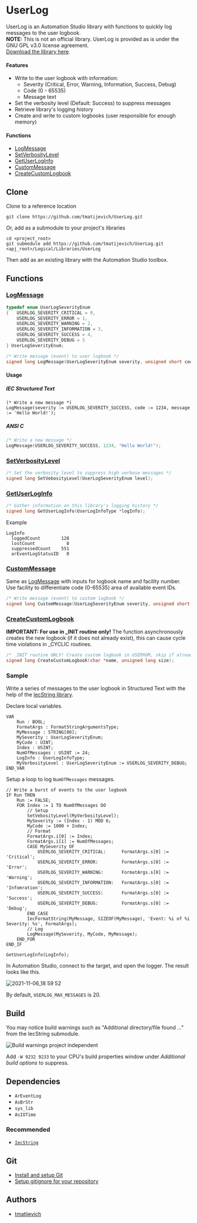 # UserLog

UserLog is an Automation Studio library with functions to quickly log messages to the user logbook.  
**NOTE:** This is not an official library. UserLog is provided as is under the GNU GPL v3.0 license agreement.  
[Download the library here](https://github.com/tmatijevich/UserLog/releases/latest/download/UserLog.zip).

#### Features

- Write to the user logbook with information:
	- Severity (Critical, Error, Warning, Information, Success, Debug)
	- Code (0 - 65535)
	- Message text
- Set the verbosity level (Default: Success) to suppress messages
- Retrieve library's logging history
- Create and write to custom logbooks (user responsible for enough memory)

#### Functions

- [LogMessage](#logmessage)
- [SetVerbosityLevel](#setverbositylevel)
- [GetUserLogInfo](#getuserloginfo)
- [CustomMessage](#custommessage)
- [CreateCustomLogbook](#createcustomlogbook)

## Clone

Clone to a reference location

```
git clone https://github.com/tmatijevich/UserLog.git
```

Or, add as a submodule to your project's libraries

```
cd <project_root>
git submodule add https://github.com/tmatijevich/UserLog.git <apj_root>/Logical/Libraries/UserLog
```

Then add as an existing library with the Automation Studio toolbox.

## Functions

### [LogMessage](https://github.com/tmatijevich/UserLog/blob/main/LogMessage.c?ts=4)

```C 
typedef enum UserLogSeverityEnum
{   USERLOG_SEVERITY_CRITICAL = 0,
    USERLOG_SEVERITY_ERROR = 1,
    USERLOG_SEVERITY_WARNING = 2,
    USERLOG_SEVERITY_INFORMATION = 3,
    USERLOG_SEVERITY_SUCCESS = 4,
    USERLOG_SEVERITY_DEBUG = 5
} UserLogSeverityEnum;

/* Write message (event) to user logbook */
signed long LogMessage(UserLogSeverityEnum severity, unsigned short code, char *message);
```

#### Usage

##### IEC Structured Text

``` 
(* Write a new message *)
LogMessage(severity := USERLOG_SEVERITY_SUCCESS, code := 1234, message := 'Hello World!');
```

##### ANSI C 
```C
/* Write a new message */
LogMessage(USERLOG_SEVERITY_SUCCESS, 1234, "Hello World!");
```

### [SetVerbosityLevel](https://github.com/tmatijevich/UserLog/blob/main/SetVerbosityLevel.c?ts=4)

```C
/* Set the verbosity level to suppress high verbose messages */
signed long SetVebosityLevel(UserLogSeverityEnum level);
```

### [GetUserLogInfo](https://github.com/tmatijevich/UserLog/blob/main/GetUserLogInfo.c?ts=4)

```C
/* Gather information on this library's logging history */
signed long GetUserLogInfo(UserLogInfoType *logInfo);
```

Example

```
LogInfo
  loggedCount        128
  lostCount            8
  suppressedCount    551
  arEventLogStatusID   0
```

### [CustomMessage](https://github.com/tmatijevich/UserLog/blob/main/LogMessage.c?ts=4)

Same as [LogMessage](#logmessage) with inputs for logbook name and facility number. Use facility to differentiate code (0-65535) area of available event IDs.

```C
/* Write message (event) to custom logbook */
signed long CustomMessage(UserLogSeverityEnum severity, unsigned short code, char *message, char *logbook, unsigned char facility);
```

### [CreateCustomLogbook](https://github.com/tmatijevich/UserLog/blob/main/CreateCustomLogbook.c?ts=4)

**IMPORTANT: For use in _INIT routine only!** The function asynchronously creates the new logbook (if it does not already exist), this can cause cycle time violations in _CYCLIC routines.

```C
/* _INIT routine ONLY! Create custom logbook in USERROM, skip if already exists */
signed long CreateCustomLogbook(char *name, unsigned long size);
```

### Sample

Write a series of messages to the user logbook in Structured Text with the help of the [IecString library](https://github.com/tmatijevich/IecString).

Declare local variables.

```
VAR
    Run : BOOL;
    FormatArgs : FormatStringArgumentsType;
    MyMessage : STRING[80];
    MySeverity : UserLogSeverityEnum;
    MyCode : UINT;
    Index : USINT;
    NumOfMessages : USINT := 24;
    LogInfo : UserLogInfoType;
    MyVerbosityLevel : UserLogSeverityEnum := USERLOG_SEVERITY_DEBUG;
END_VAR
```

Setup a loop to log `NumOfMessages` messages.

```
// Write a burst of events to the user logbook
IF Run THEN
    Run := FALSE;
    FOR Index := 1 TO NumOfMessages DO
        // Setup
        SetVebosityLevel(MyVerbosityLevel);
        MySeverity := (Index - 1) MOD 6;
        MyCode := 1000 + Index;
        // Format
        FormatArgs.i[0] := Index;
        FormatArgs.i[1] := NumOfMessages;
        CASE MySeverity OF
            USERLOG_SEVERITY_CRITICAL:      FormatArgs.s[0] := 'Critical';
            USERLOG_SEVERITY_ERROR:         FormatArgs.s[0] := 'Error';
            USERLOG_SEVERITY_WARNING:       FormatArgs.s[0] := 'Warning';
            USERLOG_SEVERITY_INFORMATION:   FormatArgs.s[0] := 'Infomration';
            USERLOG_SEVERITY_SUCCESS:       FormatArgs.s[0] := 'Success';
            USERLOG_SEVERITY_DEBUG:         FormatArgs.s[0] := 'Debug';
        END_CASE
        IecFormatString(MyMessage, SIZEOF(MyMessage), 'Event: %i of %i Severity: %s', FormatArgs);
        // Log
        LogMessage(MySeverity, MyCode, MyMessage);
    END_FOR
END_IF

GetUserLogInfo(LogInfo);
```

In Automation Studio, connect to the target, and open the logger. The result looks like this.

![2021-11-06_18 59 52](https://user-images.githubusercontent.com/33841634/140626835-f11d83f0-fa00-4d29-ac9a-8e0c019fc800.png)

By default, `USERLOG_MAX_MESSAGES` is 20.

## Build

You may notice build warnings such as "Additional directory/file found ..." from the IecString submodule.

![Build warnings project independent](https://user-images.githubusercontent.com/33841634/133009811-98cf2414-ec89-40d3-a529-34980b59e27f.png)

Add `-W 9232 9233` to your CPU's build properties window under *Additional build options* to suppress.

## Dependencies

- `ArEventLog`
- `AsBrStr`
- `sys_lib`
- `AsIOTime`

### Recommended

- [`IecString`](https://github.com/tmatijevich/IecString)

## Git

- [Install and setup Git](https://tmatijevich.github.io/gfw-tutorial/)
- [Setup gitignore for your repository](https://gist.github.com/tmatijevich/453436f1e6abc62a3d052d9b03f9db58)

## Authors

- [tmatijevich](https://github.com/tmatijevich)
